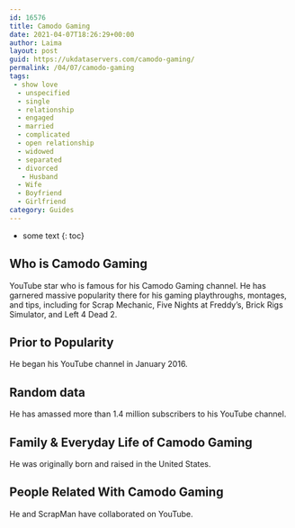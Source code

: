 ```yaml
---
id: 16576
title: Camodo Gaming
date: 2021-04-07T18:26:29+00:00
author: Laima
layout: post
guid: https://ukdataservers.com/camodo-gaming/
permalink: /04/07/camodo-gaming
tags:
 - show love
  - unspecified
  - single
  - relationship
  - engaged
  - married
  - complicated
  - open relationship
  - widowed
  - separated
  - divorced
   - Husband
  - Wife
  - Boyfriend
  - Girlfriend
category: Guides
---
```


* some text
{: toc}


## Who is Camodo Gaming
                  
                  
                  
YouTube star who is famous for his Camodo Gaming channel. He has garnered massive popularity there for his gaming playthroughs, montages, and tips, including for Scrap Mechanic, Five Nights at Freddy&#8217;s, Brick Rigs Simulator, and Left 4 Dead 2. 
                  
              
            
              
            
                
                
                
## Prior to Popularity
                  
                  
                  
He began his YouTube channel in January 2016. 
                  
              
            
              
            
                
                
                
## Random data
                  
                  
                  
He has amassed more than 1.4 million subscribers to his YouTube channel. 
                  
              
            
              
            
                
                
                
## Family & Everyday Life of Camodo Gaming
                  
                  
                  
He was originally born and raised in the United States. 
                  
              
            
              
            
                
                
                
## People Related With Camodo Gaming
                  
                  
                  
He and ScrapMan have collaborated on YouTube. 
                  
              
            
              
            
                
              
            
              
              
            
            
              
            
          
          
          